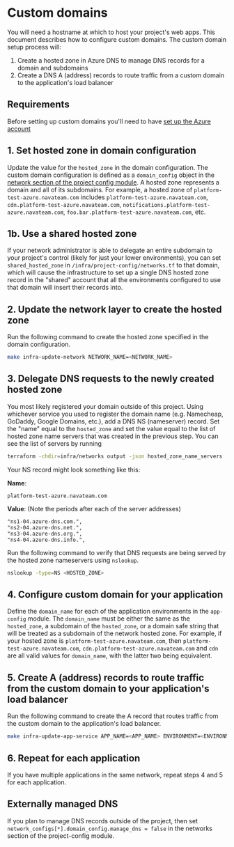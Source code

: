 # Custom domains

You will need a hostname at which to host your project's web apps.  This
document describes how to configure custom domains. The custom domain setup
process will:

1. Create a hosted zone in Azure DNS to manage DNS records for a domain and
   subdomains
2. Create a DNS A (address) records to route traffic from a custom domain to the
   application's load balancer

## Requirements

Before setting up custom domains you'll need to have [set up the Azure
account](./set-up-azure-account.md)

## 1. Set hosted zone in domain configuration

Update the value for the `hosted_zone` in the domain configuration. The custom
domain configuration is defined as a `domain_config` object in the [network
section of the project config module](/infra/project-config/networks.tf). A
hosted zone represents a domain and all of its subdomains. For example, a hosted
zone of `platform-test-azure.navateam.com` includes
`platform-test-azure.navateam.com`, `cdn.platform-test-azure.navateam.com`,
`notifications.platform-test-azure.navateam.com`,
`foo.bar.platform-test-azure.navateam.com`, etc.

## 1b. Use a shared hosted zone

If your network administrator is able to delegate an entire subdomain to your
project's control (likely for just your lower environments), you can set
`shared_hosted_zone` in `/infra/project-config/networks.tf` to that domain,
which will cause the infrastructure to set up a single DNS hosted zone record in
the "shared" account that all the environments configured to use that domain
will insert their records into.

## 2. Update the network layer to create the hosted zone

Run the following command to create the hosted zone specified in the domain
configuration.

```bash
make infra-update-network NETWORK_NAME=<NETWORK_NAME>
```

## 3. Delegate DNS requests to the newly created hosted zone

You most likely registered your domain outside of this project. Using whichever
service you used to register the domain name (e.g. Namecheap, GoDaddy, Google
Domains, etc.), add a DNS NS (nameserver) record. Set the "name" equal to the
`hosted_zone` and set the value equal to the list of hosted zone name servers
that was created in the previous step. You can see the list of servers by
running

```bash
terraform -chdir=infra/networks output -json hosted_zone_name_servers
```

Your NS record might look something like this:

**Name**:

```text
platform-test-azure.navateam.com
```

**Value**: (Note the periods after each of the server addresses)

```text
"ns1-04.azure-dns.com.",
"ns2-04.azure-dns.net.",
"ns3-04.azure-dns.org.",
"ns4-04.azure-dns.info.",
```

Run the following command to verify that DNS requests are being served by the
hosted zone nameservers using `nslookup`.

```bash
nslookup -type=NS <HOSTED_ZONE>
```

## 4. Configure custom domain for your application

Define the `domain_name` for each of the application environments in the
`app-config` module. The `domain_name` must be either the same as the
`hosted_zone`, a subdomain of the `hosted_zone`, or a domain safe string that
will be treated as a subdomain of the network hosted zone. For example, if your
hosted zone is `platform-test-azure.navateam.com`, then
`platform-test-azure.navateam.com`, `cdn.platform-test-azure.navateam.com` and
`cdn` are all valid values for `domain_name`, with the latter two being
equivalent.

## 5. Create A (address) records to route traffic from the custom domain to your application's load balancer

Run the following command to create the A record that routes traffic from the
custom domain to the application's load balancer.

```bash
make infra-update-app-service APP_NAME=<APP_NAME> ENVIRONMENT=<ENVIRONMENT>
```

## 6. Repeat for each application

If you have multiple applications in the same network, repeat steps 4 and 5 for
each application.

## Externally managed DNS

If you plan to manage DNS records outside of the project, then set
`network_configs[*].domain_config.manage_dns = false` in the networks section of
the project-config module.
